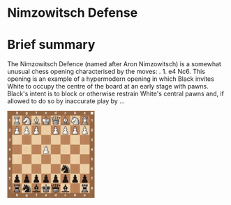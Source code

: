 
Nimzowitsch Defense
===================

# Brief summary


The Nimzowitsch Defence (named after Aron Nimzowitsch) is a somewhat unusual chess opening characterised by the moves: . 1. e4 Nc6. This opening is an example of a hypermodern opening in which Black invites White to occupy the centre of the board at an early stage with pawns. Black's intent is to block or otherwise restrain White's central pawns and, if allowed to do so by inaccurate play by ...

<img src="/img/Nimzowitsch Defense.jpg" width="200"/>